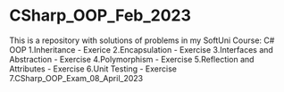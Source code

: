 # CSharp_OOP_Feb_2023
This is a repository with solutions of problems in my SoftUni Course: C# OOP
1.Inheritance - Exerice
2.Encapsulation - Exercise
3.Interfaces and Abstraction - Exercise
4.Polymorphism - Exercise
5.Reflection and Attributes - Exercise
6.Unit Testing - Exercise
7.CSharp_OOP_Exam_08_April_2023